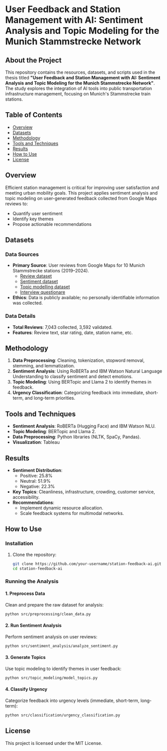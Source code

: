# User Feedback and Station Management with AI: Sentiment Analysis and Topic Modeling for the Munich Stammstrecke Network

## About the Project
This repository contains the resources, datasets, and scripts used in the thesis titled **"User Feedback and Station Management with AI: Sentiment Analysis and Topic Modeling for the Munich Stammstrecke Network"**. The study explores the integration of AI tools into public transportation infrastructure management, focusing on Munich's Stammstrecke train stations.

## Table of Contents
- [Overview](#overview)
- [Datasets](#datasets)
- [Methodology](#methodology)
- [Tools and Techniques](#tools-and-techniques)
- [Results](#results)
- [How to Use](#how-to-use)
- [License](#license)

## Overview
Efficient station management is critical for improving user satisfaction and meeting urban mobility goals. This project applies sentiment analysis and topic modeling on user-generated feedback collected from Google Maps reviews to:
- Quantify user sentiment
- Identify key themes
- Propose actionable recommendations

## Datasets

### Data Sources
- **Primary Source**: User reviews from Google Maps for 10 Munich Stammstrecke stations (2019–2024).
  - [Review dataset](data/processed.xlsx)
  - [Sentiment dataset](data/sentimet.xlsx)
  - [Topic modelling dataset](data/topic/.xlsx)
  - [Interview questionare](data/interview.docx)
- **Ethics**: Data is publicly available; no personally identifiable information was collected.

### Data Details
- **Total Reviews**: 7,043 collected, 3,592 validated.
- **Features**: Review text, star rating, date, station name, etc.

## Methodology
1. **Data Preprocessing**: Cleaning, tokenization, stopword removal, stemming, and lemmatization.
2. **Sentiment Analysis**: Using RoBERTa and IBM Watson Natural Language Understanding to classify sentiment and detect emotions.
3. **Topic Modeling**: Using BERTopic and Llama 2 to identify themes in feedback.
4. **Urgency Classification**: Categorizing feedback into immediate, short-term, and long-term priorities.

## Tools and Techniques
- **Sentiment Analysis**: RoBERTa (Hugging Face) and IBM Watson NLU.
- **Topic Modeling**: BERTopic and Llama 2.
- **Data Preprocessing**: Python libraries (NLTK, SpaCy, Pandas).
- **Visualization**: Tableau

## Results
- **Sentiment Distribution**:
  - Positive: 25.8%
  - Neutral: 51.9%
  - Negative: 22.3%
- **Key Topics**: Cleanliness, infrastructure, crowding, customer service, accessibility.
- **Recommendations**:
  - Implement dynamic resource allocation.
  - Scale feedback systems for multimodal networks.

## How to Use

### Installation
1. Clone the repository:
   ```bash
   git clone https://github.com/your-username/station-feedback-ai.git
   cd station-feedback-ai

### Running the Analysis

#### 1.	Preprocess Data
Clean and prepare the raw dataset for analysis:
   ```bash
python src/preprocessing/clean_data.py
```
#### 2.	Run Sentiment Analysis
Perform sentiment analysis on user reviews:	
   ```bash
python src/sentiment_analysis/analyze_sentiment.py
```
#### 3.	Generate Topics
Use topic modeling to identify themes in user feedback:
   ```bash
python src/topic_modeling/model_topics.py
```
#### 4.	Classify Urgency
Categorize feedback into urgency levels (immediate, short-term, long-term):
   ```bash
python src/classification/urgency_classification.py
```

## License
This project is licensed under the MIT License.
